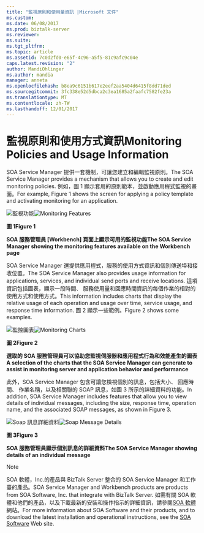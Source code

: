 ```yaml
---
title: "監視原則和使用量資訊 |Microsoft 文件"
ms.custom: 
ms.date: 06/08/2017
ms.prod: biztalk-server
ms.reviewer: 
ms.suite: 
ms.tgt_pltfrm: 
ms.topic: article
ms.assetid: 7c0d2fd0-e65f-4c96-a5f5-81c9afc9c04e
caps.latest.revision: "2"
author: MandiOhlinger
ms.author: mandia
manager: anneta
ms.openlocfilehash: b8ea9c6151b617e2eef2aa5404d6415f8dd71ded
ms.sourcegitcommit: 3fc338e52d5dbca2c3ea1685a2faafc7582fe23a
ms.translationtype: MT
ms.contentlocale: zh-TW
ms.lasthandoff: 12/01/2017
---
```

# <a name="monitoring-policies-and-usage-information"></a><span data-ttu-id="475a4-102">監視原則和使用方式資訊</span><span class="sxs-lookup"><span data-stu-id="475a4-102">Monitoring Policies and Usage Information</span></span>
<span data-ttu-id="475a4-103">SOA Service Manager 提供一套機制，可讓您建立和編輯監視原則。</span><span class="sxs-lookup"><span data-stu-id="475a4-103">The SOA Service Manager provides a mechanism that allows you to create and edit monitoring policies.</span></span> <span data-ttu-id="475a4-104">例如，圖 1 顯示套用的原則範本，並啟動應用程式監視的畫面。</span><span class="sxs-lookup"><span data-stu-id="475a4-104">For example, Figure 1 shows the screen for applying a policy template and activating monitoring for an application.</span></span>  
  
 <span data-ttu-id="475a4-105">![監視功能](../esb-toolkit/media/ch9-monitoringfeatures.jpg "Ch9 MonitoringFeatures")</span><span class="sxs-lookup"><span data-stu-id="475a4-105">![Monitoring Features](../esb-toolkit/media/ch9-monitoringfeatures.jpg "Ch9-MonitoringFeatures")</span></span>  
  
 <span data-ttu-id="475a4-106">**圖 1**</span><span class="sxs-lookup"><span data-stu-id="475a4-106">**Figure 1**</span></span>  
  
 <span data-ttu-id="475a4-107">**SOA 服務管理員 [Workbench] 頁面上顯示可用的監視功能**</span><span class="sxs-lookup"><span data-stu-id="475a4-107">**The SOA Service Manager showing the monitoring features available on the Workbench page**</span></span>  
  
 <span data-ttu-id="475a4-108">SOA Service Manager 還提供應用程式，服務的使用方式資訊和個別傳送埠和接收位置。</span><span class="sxs-lookup"><span data-stu-id="475a4-108">The SOA Service Manager also provides usage information for applications, services, and individual send ports and receive locations.</span></span> <span data-ttu-id="475a4-109">這項資訊包括圖表，顯示一段時間、 服務使用量和回應時間資訊的每個作業的相對的使用方式和使用方式。</span><span class="sxs-lookup"><span data-stu-id="475a4-109">This information includes charts that display the relative usage of each operation and usage over time, service usage, and response time information.</span></span> <span data-ttu-id="475a4-110">圖 2 顯示一些範例。</span><span class="sxs-lookup"><span data-stu-id="475a4-110">Figure 2 shows some examples.</span></span>  
  
 <span data-ttu-id="475a4-111">![監控圖表](../esb-toolkit/media/ch9-monitoringcharts.jpg "Ch9 MonitoringCharts")</span><span class="sxs-lookup"><span data-stu-id="475a4-111">![Monitoring Charts](../esb-toolkit/media/ch9-monitoringcharts.jpg "Ch9-MonitoringCharts")</span></span>  
  
 <span data-ttu-id="475a4-112">**圖 2**</span><span class="sxs-lookup"><span data-stu-id="475a4-112">**Figure 2**</span></span>  
  
 <span data-ttu-id="475a4-113">**選取的 SOA 服務管理員可以協助您監視伺服器和應用程式行為和效能產生的圖表**</span><span class="sxs-lookup"><span data-stu-id="475a4-113">**A selection of the charts that the SOA Service Manager can generate to assist in monitoring server and application behavior and performance**</span></span>  
  
 <span data-ttu-id="475a4-114">此外，SOA Service Manager 包含可讓您檢視個別的訊息，包括大小、 回應時間、 作業名稱，以及相關聯的 SOAP 訊息，如圖 3 所示的詳細資料的功能。</span><span class="sxs-lookup"><span data-stu-id="475a4-114">In addition, SOA Service Manager includes features that allow you to view details of individual messages, including the size, response time, operation name, and the associated SOAP messages, as shown in Figure 3.</span></span>  
  
 <span data-ttu-id="475a4-115">![Soap 訊息詳細資料](../esb-toolkit/media/ch9-soapmessagedetails.jpg "Ch9 SoapMessageDetails")</span><span class="sxs-lookup"><span data-stu-id="475a4-115">![Soap Message Details](../esb-toolkit/media/ch9-soapmessagedetails.jpg "Ch9-SoapMessageDetails")</span></span>  
  
 <span data-ttu-id="475a4-116">**圖 3**</span><span class="sxs-lookup"><span data-stu-id="475a4-116">**Figure 3**</span></span>  
  
 <span data-ttu-id="475a4-117">**SOA 服務管理員顯示個別訊息的詳細資料**</span><span class="sxs-lookup"><span data-stu-id="475a4-117">**The SOA Service Manager showing details of an individual message**</span></span>  
  
> [!NOTE]
>  <span data-ttu-id="475a4-118">SOA 軟體，Inc.的產品與 BizTalk Server 整合的 SOA Service Manager 和工作臺的產品。</span><span class="sxs-lookup"><span data-stu-id="475a4-118">SOA Service Manager and Workbench products are products from SOA Software, Inc. that integrate with BizTalk Server.</span></span> <span data-ttu-id="475a4-119">如需有關 SOA 軟體和他們的產品，以及下載最新的安裝和操作指示的詳細資訊，請參閱[SOA 軟體](http://go.microsoft.com/fwlink/?LinkId=188559)網站。</span><span class="sxs-lookup"><span data-stu-id="475a4-119">For more information about SOA Software and their products, and to download the latest installation and operational instructions, see the [SOA Software](http://go.microsoft.com/fwlink/?LinkId=188559) Web site.</span></span>